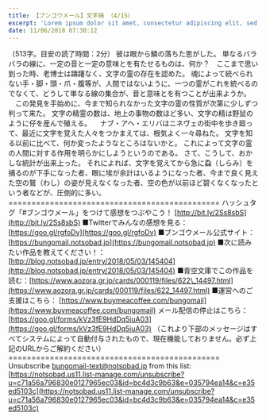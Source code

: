 ```yaml
---
title: 【ブンゴウメール】文字禍 （4/15）
excerpt: 'Lorem ipsum dolor sit amet, consectetur adipiscing elit, sed do eiusmod tempor incididunt ut labore et dolore magna aliqua. Praesent elementum facilisis leo vel fringilla est ullamcorper eget. At imperdiet dui accumsan sit amet nulla facilisi morbi tempus.'
date: 11/06/2018 07:30:12
---
```


（513字。目安の読了時間：2分） 彼は眼から鱗の落ちた思がした。 単なるバラバラの線に、一定の音と一定の意味とを有たせるものは、何か？　ここまで思い到った時、老博士は躊躇なく、文字の霊の存在を認めた。 魂によって統べられない手・脚・頭・爪・腹等が、人間ではないように、一つの霊がこれを統べるのでなくて、どうして単なる線の集合が、音と意味とを有つことが出来ようか。 　この発見を手始めに、今まで知られなかった文字の霊の性質が次第に少しずつ判って来た。 文字の精霊の数は、地上の事物の数ほど多い、文字の精は野鼠のように仔を産んで殖える。 　ナブ・アヘ・エリバはニネヴェの街中を歩き廻って、最近に文字を覚えた人々をつかまえては、根気よく一々尋ねた。 文字を知る以前に比べて、何か変ったようなところはないかと。 これによって文字の霊の人間に対する作用を明らかにしようというのである。 さて、こうして、おかしな統計が出来上った。 それによれば、文字を覚えてから急に蝨（しらみ）を捕るのが下手になった者、眼に埃が余計はいるようになった者、今まで良く見えた空の鷲（わし）の姿が見えなくなった者、空の色が以前ほど碧くなくなったという者などが、圧倒的に多い。 ============================================== ハッシュタグ「#ブンゴウメール」をつけて感想をつぶやこう！ [http://bit.ly/2Ss8sbS](http://bit.ly/2Ss8sbS) ■Twitterでみんなの感想を見る：[https://goo.gl/rgfoDv](https://goo.gl/rgfoDv) ■ブンゴウメール公式サイト：[https://bungomail.notsobad.jp](https://bungomail.notsobad.jp) ■次に読みたい作品を教えてください！：[http://blog.notsobad.jp/entry/2018/05/03/145404](http://blog.notsobad.jp/entry/2018/05/03/145404) ■青空文庫でこの作品を読む：[https://www.aozora.gr.jp/cards/000119/files/622\_14497.html](https://www.aozora.gr.jp/cards/000119/files/622_14497.html) ■運営へのご支援はこちら： [https://www.buymeacoffee.com/bungomail](https://www.buymeacoffee.com/bungomail) メール配信の停止はこちら：[https://goo.gl/forms/kVz3fE9HdDq5iuA03](https://goo.gl/forms/kVz3fE9HdDq5iuA03) （これより下部のメッセージはすべてシステムによって自動付与されたもので、現在機能しておりません。必ず上記のURLからご解約ください） ============================================== Unsubscribe bungomail-text@notsobad.jp from this list: [https://notsobad.us11.list-manage.com/unsubscribe?u=c71a56a796830e0127965ec03&id=bc4d3c9b63&e=035794ea14&c=e35ed5103c](https://notsobad.us11.list-manage.com/unsubscribe?u=c71a56a796830e0127965ec03&id=bc4d3c9b63&e=035794ea14&c=e35ed5103c)